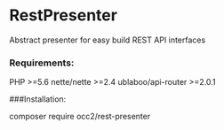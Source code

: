 # RestPresenter
Abstract presenter for easy build REST API interfaces

### Requirements:

PHP >=5.6
nette/nette >=2.4
ublaboo/api-router >=2.0.1

###Installation:

composer require occ2/rest-presenter
